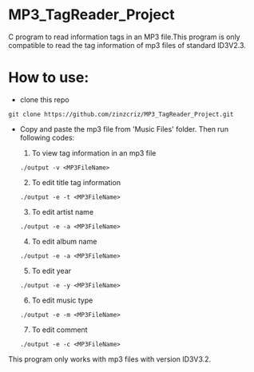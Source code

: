 # MP3_TagReader_Project

C program to read information tags in an MP3 file.This program is only compatible to read the tag information of mp3 files of standard ID3V2.3.

# How to use:

- clone this repo

```
git clone https://github.com/zinzcriz/MP3_TagReader_Project.git
```
- Copy and paste the mp3 file from 'Music Files' folder. Then run following codes:

     1. To view tag information in an mp3 file

     ```
     ./output -v <MP3FileName>
     ```
     2. To edit title tag information
     ```
     ./output -e -t <MP3FileName>
     ```
     3. To edit artist name
     ```
     ./output -e -a <MP3FileName>
     ```
     4. To edit album name
     ```
     ./output -e -a <MP3FileName>
     ```
     5. To edit year
     ```
     ./output -e -y <MP3FileName>
     ```
     6. To edit music type
     ```
     ./output -e -m <MP3FileName>
     ```
     7. To edit comment
     ```
     ./output -e -c <MP3FileName>
     ```

This program only works with mp3 files with version ID3V3.2.

